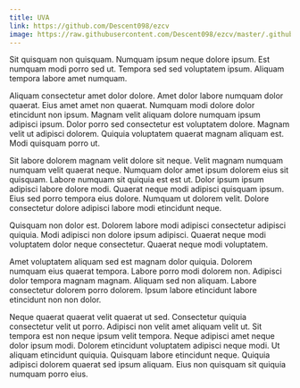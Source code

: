 ```yaml
---
title: UVA
link: https://github.com/Descent098/ezcv
image: https://raw.githubusercontent.com/Descent098/ezcv/master/.github/logo.png
---
```


Sit quisquam non quisquam. Numquam ipsum neque dolore ipsum. Est numquam modi porro sed ut. Tempora sed sed voluptatem ipsum. Aliquam tempora labore amet numquam.

Aliquam consectetur amet dolor dolore. Amet dolor labore numquam dolor quaerat. Eius amet amet non quaerat. Numquam modi dolore dolor etincidunt non ipsum. Magnam velit aliquam dolore numquam ipsum adipisci ipsum. Dolor porro sed consectetur est voluptatem dolore. Magnam velit ut adipisci dolorem. Quiquia voluptatem quaerat magnam aliquam est. Modi quisquam porro ut.

Sit labore dolorem magnam velit dolore sit neque. Velit magnam numquam numquam velit quaerat neque. Numquam dolor amet ipsum dolorem eius sit quisquam. Labore numquam sit quiquia est est ut. Dolor ipsum ipsum adipisci labore dolore modi. Quaerat neque modi adipisci quisquam ipsum. Eius sed porro tempora eius dolore. Numquam ut dolorem velit. Dolore consectetur dolore adipisci labore modi etincidunt neque.

Quisquam non dolor est. Dolorem labore modi adipisci consectetur adipisci quiquia. Modi adipisci non dolore ipsum adipisci. Quaerat neque modi voluptatem dolor neque consectetur. Quaerat neque modi voluptatem.

Amet voluptatem aliquam sed est magnam dolor quiquia. Dolorem numquam eius quaerat tempora. Labore porro modi dolorem non. Adipisci dolor tempora magnam magnam. Aliquam sed non aliquam. Labore consectetur dolorem porro dolorem. Ipsum labore etincidunt labore etincidunt non non dolor.

Neque quaerat quaerat velit quaerat ut sed. Consectetur quiquia consectetur velit ut porro. Adipisci non velit amet aliquam velit ut. Sit tempora est non neque ipsum velit tempora. Neque adipisci amet neque dolor ipsum modi. Dolorem etincidunt voluptatem adipisci neque modi. Ut aliquam etincidunt quiquia. Quisquam labore etincidunt neque. Quiquia adipisci dolorem quaerat sed ipsum aliquam. Eius non quisquam sit quiquia numquam porro eius.
    